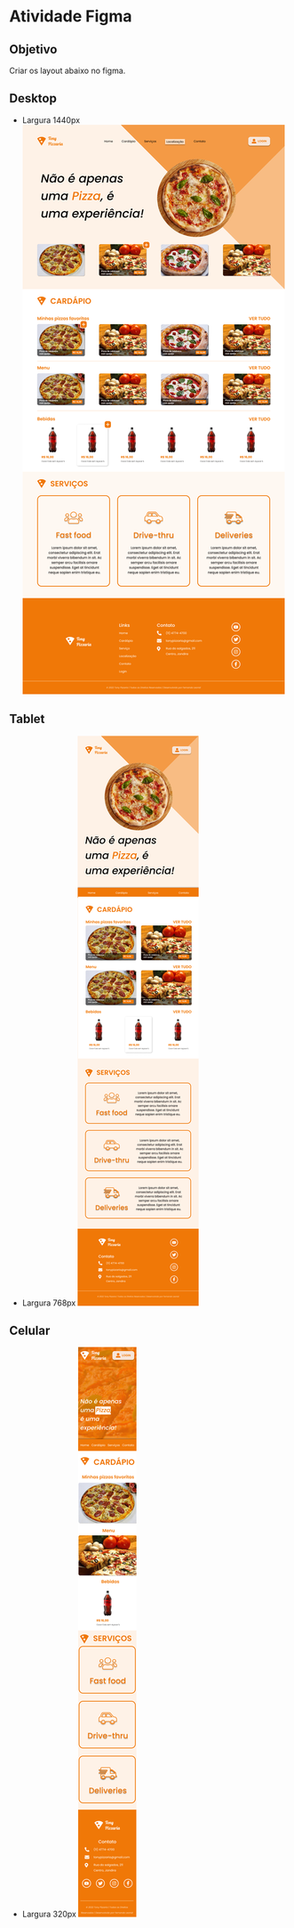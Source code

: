 # Atividade Figma

## Objetivo
Criar os layout abaixo no figma.

## Desktop
* Largura 1440px
![](./dektop-1440.png)

## Tablet
* Largura 768px
  ![](./tablet-768.png)

## Celular
* Largura 320px
  ![](./phone-320.png)